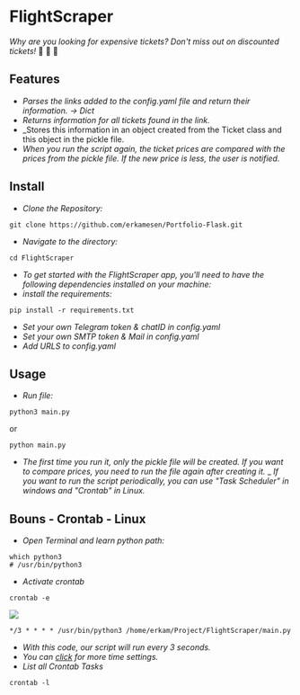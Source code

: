 # FlightScraper

_Why are you looking for expensive tickets? Don't miss out on discounted tickets!_  🤑 🤑 🤑


## Features

- _Parses the links added to the config.yaml file and return their information. -> Dict_
- _Returns information for all tickets found in the link._
- _Stores this information in an object created from the Ticket class and this object in the pickle file.
- _When you run the script again, the ticket prices are compared with the prices from the pickle file. If the new price is less, the user is notified._

## Install

- _Clone the Repository:_
```
git clone https://github.com/erkamesen/Portfolio-Flask.git
```
- _Navigate to the directory:_
```
cd FlightScraper
```
- _To get started with the FlightScraper app, you'll need to have the following dependencies installed on your machine:_
- _install the requirements:_
```
pip install -r requirements.txt
```
- _Set your own Telegram token & chatID in config.yaml_
- _Set your own SMTP token & Mail in config.yaml_
- _Add URLS to config.yaml_



## Usage
- _Run file:_
```
python3 main.py
```
or
```
python main.py
```

- _The first time you run it, only the pickle file will be created. If you want to compare prices, you need to run the file again after creating it._
_ _If you want to run the script periodically, you can use "Task Scheduler" in windows and "Crontab" in Linux._


## Bouns - Crontab - Linux

- _Open Terminal and learn python path:_
```
which python3
# /usr/bin/python3
```
- _Activate crontab_
```
crontab -e
```
<img src="https://user-images.githubusercontent.com/120065120/214651904-e2a786cc-f468-46db-802a-333a0aee86ea.png">

```
*/3 * * * * /usr/bin/python3 /home/erkam/Project/FlightScraper/main.py
```
- _With this code, our script will run every 3 seconds._
- _You can [click](https://crontab.guru/) for more time settings._
- _List all Crontab Tasks_
```
crontab -l
```
